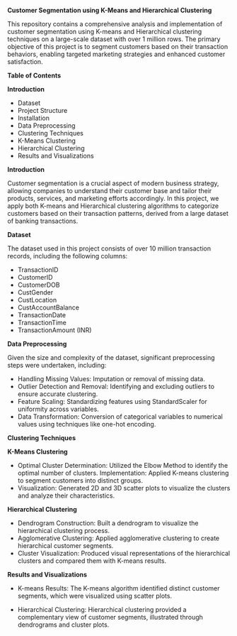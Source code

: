 ****Customer Segmentation using K-Means and Hierarchical Clustering****

This repository contains a comprehensive analysis and implementation of customer segmentation using K-means and Hierarchical clustering techniques on a large-scale dataset with over 1 million rows. The primary objective of this project is to segment customers based on their transaction behaviors, enabling targeted marketing strategies and enhanced customer satisfaction.


****Table of Contents****

**Introduction**

- Dataset
- Project Structure
- Installation
- Data Preprocessing
- Clustering Techniques
- K-Means Clustering
- Hierarchical Clustering
- Results and Visualizations

**Introduction**

Customer segmentation is a crucial aspect of modern business strategy, allowing companies to understand their customer base and tailor their products, services, and marketing efforts accordingly. In this project, we apply both K-means and Hierarchical clustering algorithms to categorize customers based on their transaction patterns, derived from a large dataset of banking transactions.

**Dataset**

The dataset used in this project consists of over 10 million transaction records, including the following columns:

- TransactionID
- CustomerID
- CustomerDOB
- CustGender
- CustLocation
- CustAccountBalance
- TransactionDate
- TransactionTime
- TransactionAmount (INR)

**Data Preprocessing**

Given the size and complexity of the dataset, significant preprocessing steps were undertaken, including:

- Handling Missing Values: Imputation or removal of missing data.
- Outlier Detection and Removal: Identifying and excluding outliers to ensure accurate clustering.
- Feature Scaling: Standardizing features using StandardScaler for uniformity across variables.
- Data Transformation: Conversion of categorical variables to numerical values using techniques like one-hot encoding.

****Clustering Techniques****

**K-Means Clustering**

- Optimal Cluster Determination: Utilized the Elbow Method to identify the optimal number of clusters.
 Implementation: Applied K-means clustering to segment customers into distinct groups.
- Visualization: Generated 2D and 3D scatter plots to visualize the clusters and analyze their characteristics.


**Hierarchical Clustering**

- Dendrogram Construction: Built a dendrogram to visualize the hierarchical clustering process.
- Agglomerative Clustering: Applied agglomerative clustering to create hierarchical customer segments.
- Cluster Visualization: Produced visual representations of the hierarchical clusters and compared them with K-means results.


****Results and Visualizations****

- K-means Results: The K-means algorithm identified distinct customer segments, which were visualized using scatter plots.

- Hierarchical Clustering: Hierarchical clustering provided a complementary view of customer segments, illustrated through dendrograms and cluster plots.


















